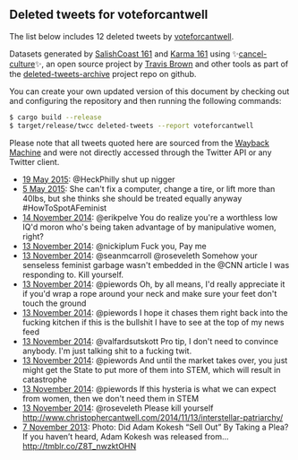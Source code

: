 ## Deleted tweets for voteforcantwell

The list below includes 12 deleted tweets by
[voteforcantwell](https://twitter.com/voteforcantwell).



Datasets generated by [SalishCoast 161](https://twitter.com/SalishCoastA) and [Karma 161](https://twitter.com/KarmaOneSixOne)
using ✨[cancel-culture](https://github.com/travisbrown/cancel-culture)✨, an open source project by [Travis Brown](https://twitter.com/travisbrown) 
and other tools as part of the [deleted-tweets-archive](https://github.com/salcoast/deleted-tweets-archive/) project repo on github.

You can create your own updated version of this document by checking out and configuring the
repository and then running the following commands:

```bash
$ cargo build --release
$ target/release/twcc deleted-tweets --report voteforcantwell
```

Please note that all tweets quoted here are sourced from the
[Wayback Machine](https://web.archive.org) and were not directly accessed through the Twitter API or
any Twitter client.

* [19 May 2015](https://web.archive.org/web/20151008104604/https://twitter.com/voteforcantwell/status/600785587243753472): @HeckPhilly  shut up nigger
* [ 5 May 2015](https://web.archive.org/web/20150511175936/https://twitter.com/voteforcantwell/status/595690322908344323): She can't fix a computer, change a tire, or lift more than 40lbs, but she thinks she should be treated equally anyway  #HowToSpotAFeminist
* [14 November 2014](https://web.archive.org/web/20151224031230/https://twitter.com/voteforcantwell/status/532912791200342017?lang=th): @erikpelve  You do realize you're a worthless low IQ'd moron who's being taken advantage of by manipulative women, right?
* [13 November 2014](https://web.archive.org/web/20151224031230/https://twitter.com/voteforcantwell/status/532912791200342017?lang=th): @nickiplum  Fuck you, Pay me
* [13 November 2014](https://web.archive.org/web/20151224031230/https://twitter.com/voteforcantwell/status/532912791200342017?lang=th): @seanmcarroll   @roseveleth  Somehow your senseless feminist garbage wasn't embedded in the  @CNN  article I was responding to. Kill yourself.
* [13 November 2014](https://web.archive.org/web/20151224031230/https://twitter.com/voteforcantwell/status/532912791200342017?lang=th): @piewords  Oh, by all means, I'd really appreciate it if you'd wrap a rope around your neck and make sure your feet don't touch the ground
* [13 November 2014](https://web.archive.org/web/20151224031230/https://twitter.com/voteforcantwell/status/532912791200342017?lang=th): @piewords  I hope it chases them right back into the fucking kitchen if this is the bullshit I have to see at the top of my news feed
* [13 November 2014](https://web.archive.org/web/20151224031230/https://twitter.com/voteforcantwell/status/532912791200342017?lang=th): @valfardsutskott  Pro tip, I don't need to convince anybody. I'm just talking shit to a fucking twit.
* [13 November 2014](https://web.archive.org/web/20151224031230/https://twitter.com/voteforcantwell/status/532912791200342017?lang=th): @piewords  And until the market takes over, you just might get the State to put more of them into STEM, which will result in catastrophe
* [13 November 2014](https://web.archive.org/web/20151224031230/https://twitter.com/voteforcantwell/status/532912791200342017?lang=th): @piewords  If this hysteria is what we can expect from women, then we don't need them in STEM
* [13 November 2014](https://web.archive.org/web/20151224031230/https://twitter.com/voteforcantwell/status/532912791200342017?lang=th): @roseveleth  Please kill yourself  http://www.christophercantwell.com/2014/11/13/interstellar-patriarchy/
* [ 7 November 2013](https://web.archive.org/web/20141213223559/https://twitter.com/voteforcantwell/status/398484647002513408): Photo: Did Adam Kokesh “Sell Out” By Taking a Plea? If you haven’t heard, Adam Kokesh was released from...  http://tmblr.co/Z8T_nwzktOHN

